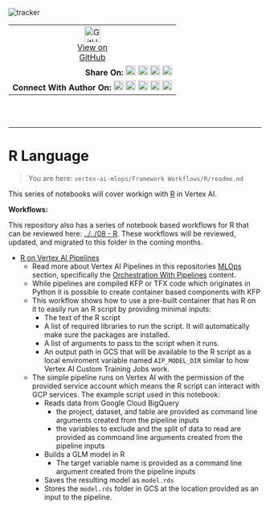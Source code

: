 ![tracker](https://us-central1-vertex-ai-mlops-369716.cloudfunctions.net/pixel-tracking?path=statmike%2Fvertex-ai-mlops%2FFramework+Workflows%2FR&file=readme.md)
<!--- header table --->
<table>
<tr>     
  <td style="text-align: center">
    <a href="https://github.com/statmike/vertex-ai-mlops/blob/main/Framework%20Workflows/R/readme.md">
      <img width="32px" src="https://www.svgrepo.com/download/217753/github.svg" alt="GitHub logo">
      <br>View on<br>GitHub
    </a>
  </td>
</tr>
<tr>
  <td style="text-align: right">
    <b>Share On: </b> 
    <a href="https://www.linkedin.com/sharing/share-offsite/?url=https://github.com/statmike/vertex-ai-mlops/blob/main/Framework%2520Workflows/R/readme.md"><img src="https://upload.wikimedia.org/wikipedia/commons/8/81/LinkedIn_icon.svg" alt="Linkedin Logo" width="20px"></a> 
    <a href="https://reddit.com/submit?url=https://github.com/statmike/vertex-ai-mlops/blob/main/Framework%2520Workflows/R/readme.md"><img src="https://redditinc.com/hubfs/Reddit%20Inc/Brand/Reddit_Logo.png" alt="Reddit Logo" width="20px"></a> 
    <a href="https://bsky.app/intent/compose?text=https://github.com/statmike/vertex-ai-mlops/blob/main/Framework%2520Workflows/R/readme.md"><img src="https://upload.wikimedia.org/wikipedia/commons/7/7a/Bluesky_Logo.svg" alt="BlueSky Logo" width="20px"></a> 
    <a href="https://twitter.com/intent/tweet?url=https://github.com/statmike/vertex-ai-mlops/blob/main/Framework%2520Workflows/R/readme.md"><img src="https://upload.wikimedia.org/wikipedia/commons/5/5a/X_icon_2.svg" alt="X (Twitter) Logo" width="20px"></a> 
  </td>
</tr>
<tr>
  <td style="text-align: right">
    <b>Connect With Author On: </b> 
    <a href="https://www.linkedin.com/in/statmike"><img src="https://upload.wikimedia.org/wikipedia/commons/8/81/LinkedIn_icon.svg" alt="Linkedin Logo" width="20px"></a>
    <a href="https://www.github.com/statmike"><img src="https://www.svgrepo.com/download/217753/github.svg" alt="GitHub Logo" width="20px"></a> 
    <a href="https://www.youtube.com/@statmike-channel"><img src="https://upload.wikimedia.org/wikipedia/commons/f/fd/YouTube_full-color_icon_%282024%29.svg" alt="YouTube Logo" width="20px"></a>
    <a href="https://bsky.app/profile/statmike.bsky.social"><img src="https://upload.wikimedia.org/wikipedia/commons/7/7a/Bluesky_Logo.svg" alt="BlueSky Logo" width="20px"></a> 
    <a href="https://x.com/statmike"><img src="https://upload.wikimedia.org/wikipedia/commons/5/5a/X_icon_2.svg" alt="X (Twitter) Logo" width="20px"></a>
  </td>
</tr>
</table><br/><br/>

---
# R Language
> You are here: `vertex-ai-mlops/Framework Workflows/R/readme.md`

This series of notebooks will cover workign with [R](https://www.r-project.org/) in Vertex AI.


**Workflows:**

This repository also has a series of notebook based workflows for R that can be reviewed here: [../../08 - R](../../08%20-%20R/readme.md).  These workflows will be reviewed, updated, and migrated to this folder in the coming months.

- [R on Vertex AI Pipelines](./R%20on%20Vertex%20AI%20Pipelines.ipynb)
    - Read more about Vertex AI Pipelines in this repositories [MLOps](../../MLOps/readme.md) section, specifically the [Orchestration With Pipelines](../../MLOps/Pipelines/readme.md) content.
    - While pipelines are compiled KFP or TFX code which originates in Python it is possible to create container based components with KFP
    - This workflow shows how to use a pre-built container that has R on it to easily run an R script by providing minimal inputs:
        - The text of the R script
        - A list of required libraries to run the script.  It will automatically make sure the packages are installed.
        - A list of arguments to pass to the script when it runs.
        - An output path in GCS that will be available to the R script as a local enviroment variable named `AIP_MODEL_DIR` similar to how Vertex AI Custom Training Jobs work.
    - The simple pipeline runs on Vertex AI with the permission of the provided service account which means the R script can interact with GCP services.  The example script used in this notebook:
        - Reads data from Google Cloud BigQuery
            - the project, dataset, and table are provided as command line arguments created from the pipeline inputs
            - the variables to exclude and the split of data to read are provided as commoand line arguments created from the pipeline inputs
        - Builds a GLM model in R
            - The target variable name is provided as a command line argument created from the pipeline inputs
        - Saves the resulting model as `model.rds`
        - Stores the `model.rds` folder in GCS at the location provided as an input to the pipeline.
